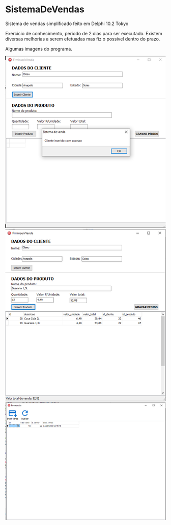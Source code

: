 # SistemaDeVendas
Sistema de vendas simplificado feito em Delphi 10.2 Tokyo

Exercicio de conhecimento, periodo de 2 dias para ser executado.
Existem diversas melhorias a serem efetuadas mas fiz o possivel dentro do prazo.

Algumas imagens do programa.

![](Imagens/Screenshot_24.png)
![](Imagens/Screenshot_26.png)
![](Imagens/Screenshot_27.png)
